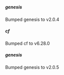 
##### genesis
Bumped genesis to v2.0.4

##### cf
Bumped cf to v6.28.0

##### genesis
Bumped genesis to v2.0.5
